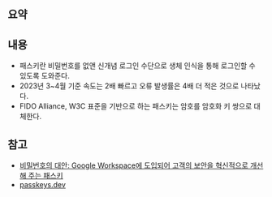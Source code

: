 ## 요약

## 내용
- 패스키란 비밀번호를 없앤 신개념 로그인 수단으로 생체 인식을 통해 로그인할 수 있도록 도와준다.
- 2023년 3~4월 기준 속도는 2배 빠르고 오류 발생률은 4배 더 적은 것으로 나타났다.
- FIDO Alliance, W3C 표준을 기반으로 하는 패스키는 암호를 암호화 키 쌍으로 대체한다.

## 참고
- [비밀번호의 대안: Google Workspace에 도입되어 고객의 보안을 혁신적으로 개선해 주는 패스키](https://workspace.google.com/blog/ko/product-announcements/major-security-innovation-passkeys)
- [passkeys.dev](https://passkeys.dev/)